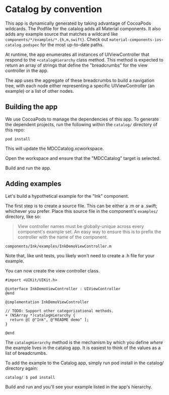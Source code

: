 # Catalog by convention

This app is dynamically generated by taking advantage of CocoaPods wildcards. The Podfile for the
catalog adds all Material components. It also adds any example source that matches a wildcard like
`components/*/examples/*.{h,m,swift}`. Check out `material-components-ios-catalog.podspec` for the
most up-to-date paths.

At runtime, the app enumerates all instances of UIViewController that respond to the
`+catalogHierarchy` class method. This method is expected to return an array of strings that define
the "breadcrumbs" for the view controller in the app.

The app uses the aggregate of these breadcrumbs to build a navigation tree, with each node either
representing a specific UIViewController (an example) or a list of other nodes.

## Building the app

We use CocoaPods to manage the dependencies of this app. To generate the dependent projects, run
the following within the `catalog/` directory of this repo:

    pod install

This will update the MDCCatalog.xcworkspace.

Open the workspace and ensure that the "MDCCatalog" target is selected.

Build and run the app.

## Adding examples

Let's build a hypothetical example for the "Ink" component.

The first step is to create a source file. This can be either a .m or a .swift; whichever you
prefer. Place this source file in the component's `examples/` directory, like so:

> View controller names must be globally-unique across every component's example set. An easy way to
> ensure this is to prefix the controller with the name of the component.

    components/Ink/examples/InkDemoViewController.m

Note that, like unit tests, you likely won't need to create a .h file for your example.

You can now create the view controller class.

    #import <UIKit/UIKit.h>

    @interface InkDemoViewController : UIViewController
    @end

    @implementation InkDemoViewController

    // TODO: Support other categorizational methods.
    + (NSArray *)catalogHierarchy {
      return @[ @"Ink", @"README demo" ];
    }

    @end

The `catalogHierarchy` method is the mechanism by which you define *where* the example lives in the
catalog app. It is easiest to think of the values as a list of breadcrumbs.

To add the example to the Catalog app, simply run pod install in the catalog/ directory again:

    catalog/ $ pod install

Build and run and you'll see your example listed in the app's hierarchy.
